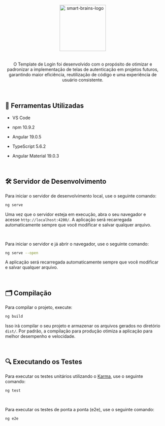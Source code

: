 <div align="center"> <br> 
  <img align="center" alt="smart-brains-logo" height="150" width="150" src="https://github.com/user-attachments/assets/a80a0c13-12d8-4255-ae61-768fa7d35b3e" />
</div> <br>  <br> 


<div align="center"> 
  O Template de Login foi desenvolvido com o propósito de otimizar e padronizar a implementação de telas de autenticação em projetos futuros, garantindo maior eficiência, reutilização de código e uma 
  experiência de usuário consistente.
</div> <br> 

 <br> 


 ## 🚀 Ferramentas Utilizadas

* VS Code

* npm 10.9.2

* Angular 19.0.5

* TypeScript 5.6.2

* Angular Material 19.0.3


  <br> 


## 🛠 Servidor de Desenvolvimento

Para iniciar o servidor de desenvolvimento local, use o seguinte comando:

```bash
ng serve 
```

Uma vez que o servidor esteja em execução, abra o seu navegador e acesse `http://localhost:4200/`. A aplicação será recarregada automaticamente sempre que você modificar e salvar qualquer arquivo.


<br> 


Para iniciar o servidor e já abrir o navegador, use o seguinte comando:

```bash
ng serve --open
```

A aplicação será recarregada automaticamente sempre que você modificar e salvar qualquer arquivo.


<br> 


## 🗂 Compilação

Para compilar o projeto, execute:

```bash
ng build
```

Isso irá compilar o seu projeto e armazenar os arquivos gerados no diretório `dist/`. Por padrão, a compilação para produção otimiza a aplicação para melhor desempenho e velocidade.

<br> 

## 🔍 Executando os Testes

Para executar os testes unitários utilizando o [Karma](https://karma-runner.github.io), use o seguinte comando:

```bash
ng test
```

<br> 


Para executar os testes de ponta a ponta (e2e), use o seguinte comando:

```bash
ng e2e
```

